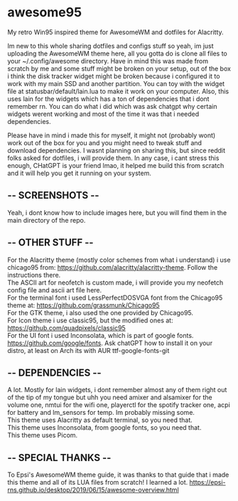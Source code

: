 # awesome95
My retro Win95 inspired theme for AwesomeWM and dotfiles for Alacritty.  
  
Im new to this whole sharing dotfiles and configs stuff so yeah, im just uploading the AwesomeWM theme here, all you gotta do is clone all files to your ~/.config/awesome directory. Have in mind this was made from scratch by me and some stuff might be broken on your setup, out of the box i think the disk tracker widget might be broken because i configured it to work with my main SSD and another partition. You can toy with the widget file at statusbar/default/lain.lua to make it work on your computer. Also, this uses lain for the widgets which has a ton of dependencies that i dont remember rn. You can do what i did which was ask chatgpt why certain widgets werent working and most of the time it was that i needed dependencies.
  
Please have in mind i made this for myself, it might not (probably wont) work out of the box for you and you might need to tweak stuff and download dependencies. I wasnt planning on sharing this, but since reddit folks asked for dotfiles, i will provide them. In any case, i cant stress this enough, CHatGPT is your friend lmao, it helped me build this from scratch and it will help you get it running on your system.  
## -- SCREENSHOTS --
  
Yeah, i dont know how to include images here, but you will find them in the main directory of the repo.  

## -- OTHER STUFF --

For the Alacritty theme (mostly color schemes from what i understand) i use chicago95 from: https://github.com/alacritty/alacritty-theme. Follow the instructions there.  
The ASCII art for neofetch is custom made, i will provide you my neofetch config file and ascii art file here.  
For the terminal font i used LessPerfectDOSVGA font from the Chicago95 theme at: https://github.com/grassmunk/Chicago95  
For the GTK theme, i also used the one provided by Chicago95.  
For Icon theme i use classic95, but the modified ones at: https://github.com/quadpixels/classic95  
For the UI font i used Inconsolata, which is part of google fonts. https://github.com/google/fonts. Ask chatGPT how to install it on your distro, at least on Arch its with AUR ttf-google-fonts-git  
  
## -- DEPENDENCIES --
A lot. Mostly for lain widgets, i dont remember almost any of them right out of the tip of my tongue but uhh you need amixer and alsamixer for the volume one, nmtui for the wifi one, playerctl for the spotify tracker one, acpi for battery and lm_sensors for temp. Im probably missing some.  
This theme uses Alacritty as default terminal, so you need that.  
This theme uses Inconsolata, from google fonts, so you need that.  
This theme uses Picom.
## -- SPECIAL THANKS -- 
To Epsi's AwesomeWM theme guide, it was thanks to that guide that i made this theme and all of its LUA files from scratch! I learned a lot. https://epsi-rns.github.io/desktop/2019/06/15/awesome-overview.html
